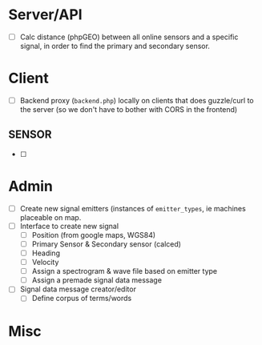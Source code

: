 # Server/API
- [ ] Calc distance (phpGEO) between all online sensors and a specific signal, in order to find the primary and secondary sensor.

# Client
- [ ] Backend proxy (`backend.php`) locally on clients that does guzzle/curl to the server (so we don't have to bother with CORS in the frontend)

## SENSOR
- [ ]

# Admin
- [ ] Create new signal emitters (instances of `emitter_types`, ie machines placeable on map.
- [ ] Interface to create new signal
  - [ ] Position (from google maps, WGS84)
  - [ ] Primary Sensor & Secondary sensor (calced)
  - [ ] Heading
  - [ ] Velocity
  - [ ] Assign a spectrogram & wave file based on emitter type
  - [ ] Assign a premade signal data message
- [ ] Signal data message creator/editor
  - [ ] Define corpus of terms/words

# Misc

